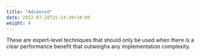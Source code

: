 ```yaml
---
title: "Advanced"
date: 2022-07-28T15:14:39+10:00
weight: 4
---
```


These are expert-level techniques that should only be used when there is a clear performance benefit that outweighs any implementation complexity.

